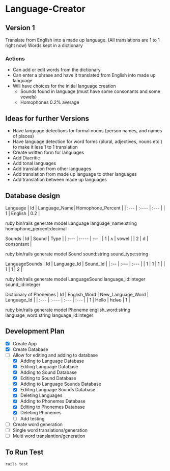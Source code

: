# Language-Creator

## Version 1

Translate from English into a made up language. (All translations are 1 to 1 right now)
Words kept in a dictionary

### Actions
* Can add or edit words from the dictionary
* Can enter a phrase and have it translated from English into made up language
* Will have choices for the initial language creation
  * Sounds found in language (must have some consonants and some vowels)
  * Homophones 0.2% average

## Ideas for further Versions
* Have language detections for formal nouns (person names, and names of places)
* Have language detection for word forms (plural, adjectives, nouns etc.) to make it less 1 to 1 translation
* Create written form for languages
* Add Diacritic
* Add tonal languages
* Add translation from other languages
* Add translation from made up language to other languages
* Add translation between made up languages

## Database design
Language
| Id      | Language_Name| Homophone_Percent |
| :---    |    :----     |  :---             |
| 1       | English      | 0.2               |

ruby bin/rails generate model Language language_name:string homophone_percent:decimal

Sounds
| Id    |   Sound     | Type       | 
| :---  |    :----    | :--        |
| 1     | ʌ           |  vowel     |
| 2     | d           | consontant |

ruby bin/rails generate model Sound sound:string sound_type:string

LanguageSounds
| Id    | Language_Id | Sound_Id |
| :--   | :---        | :---     |
| 1     | 1           | 1        |
| 1     | 1           | 2        |

ruby bin/rails generate model LanguageSound language_id:integer sound_id:integer

Dictionary of Phonemes
| Id   | English_Word | New_Language_Word | Language_Id |
| :--- |    :----     |          :---     | :---        |
| 1    | Hello        | hɛləʊ             | 1           |

ruby bin/rails generate model Phoneme english_word:string language_word:string language_id:integer

## Development Plan
- [x] Create App
- [x] Create Database
- [ ] Allow for editing and adding to database
  - [x] Adding to Language Database
  - [x] Editing Language Database
  - [x] Adding to Sound Database
  - [x] Editing to Sound Database
  - [x] Adding to Language Sounds Database
  - [x] Ediitng Language Sounds Database
  - [x] Deleting Languages
  - [x] Adding to Phonemes Database
  - [x] Editing to Phonemes Database
  - [x] Deleting Phonemes
  - [ ] Add testing
- [ ] Create word generation
- [ ] Single word translations/generation
- [ ] Multi word translantion/generation

## To Run Test
``` rails test ```